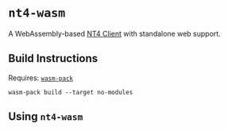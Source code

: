 # `nt4-wasm`

A WebAssembly-based [NT4 Client](https://github.com/wpilibsuite/allwpilib/tree/main/ntcore) with standalone web support.

## Build Instructions

Requires: [`wasm-pack`](https://rustwasm.github.io/wasm-pack/installer/)

```
wasm-pack build --target no-modules
```

## Using `nt4-wasm`

